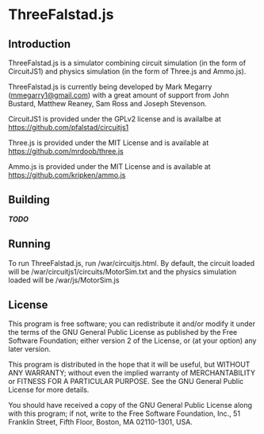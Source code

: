 # ThreeFalstad.js

## Introduction

ThreeFalstad.js is a simulator combining circuit simulation (in the form of CircuitJS1) and physics simulation (in the form of Three.js and Ammo.js). 

ThreeFalstad.js is currently being developed by Mark Megarry (mmegarry1@gmail.com) with a great amount of support from John Bustard, Matthew Reaney, Sam Ross and Joseph Stevenson.

CircuitJS1 is provided under the GPLv2 license and is availalbe at https://github.com/pfalstad/circuitjs1

Three.js is provided under the MIT License and is available at https://github.com/mrdoob/three.js 

Ammo.js is provided under the MIT License and is available at https://github.com/kripken/ammo.js

## Building
***TODO***

## Running
To run ThreeFalstad.js, run /war/circuitjs.html.  By default, the circuit loaded will be /war/circuitjs1/circuits/MotorSim.txt and the physics simulation loaded will be /war/js/MotorSim.js


## License

This program is free software; you can redistribute it and/or
modify it under the terms of the GNU General Public License
as published by the Free Software Foundation; either version 2
of the License, or (at your option) any later version.

This program is distributed in the hope that it will be useful,
but WITHOUT ANY WARRANTY; without even the implied warranty of
MERCHANTABILITY or FITNESS FOR A PARTICULAR PURPOSE.  See the
GNU General Public License for more details.

You should have received a copy of the GNU General Public License
along with this program; if not, write to the Free Software
Foundation, Inc., 51 Franklin Street, Fifth Floor, Boston, MA  02110-1301, USA.
